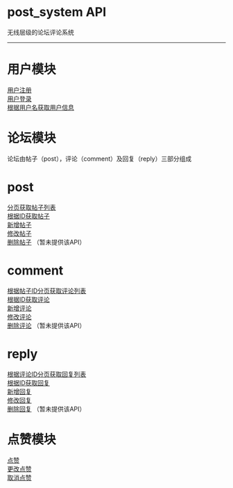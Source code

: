 # post_system API
无线层级的论坛评论系统

---

# 用户模块
[用户注册](https://github.com/jovan-liu/post_system/blob/master/user/register.md)  
[用户登录](https://github.com/jovan-liu/post_system/blob/master/user/login.md)  
[根据用户名获取用户信息](https://github.com/jovan-liu/post_system/blob/master/user/get.md)  

# 论坛模块
论坛由帖子（post），评论（comment）及回复（reply）三部分组成
# post
[分页获取帖子列表](https://github.com/jovan-liu/post_system/blob/master/post/page.md)  
[根据ID获取帖子](https://github.com/jovan-liu/post_system/blob/master/post/get.md)  
[新增帖子](https://github.com/jovan-liu/post_system/blob/master/post/save.md)  
[修改帖子](https://github.com/jovan-liu/post_system/blob/master/post/update.md)  
[删除帖子]()  （暂未提供该API）

# comment
[根据帖子ID分页获取评论列表](https://github.com/jovan-liu/post_system/blob/master/comment/pageByPostId.md)  
[根据ID获取评论](https://github.com/jovan-liu/post_system/blob/master/comment/get.md)  
[新增评论](https://github.com/jovan-liu/post_system/blob/master/comment/save.md)  
[修改评论](https://github.com/jovan-liu/post_system/blob/master/comment/update.md)  
[删除评论]()  （暂未提供该API）

# reply
[根据评论ID分页获取回复列表](https://github.com/jovan-liu/post_system/blob/master/reply/pageByCommentId.md)  
[根据ID获取回复](https://github.com/jovan-liu/post_system/blob/master/reply/get.md)  
[新增回复](https://github.com/jovan-liu/post_system/blob/master/reply/save.md)  
[修改回复](https://github.com/jovan-liu/post_system/blob/master/reply/update.md)  
[删除回复]()  （暂未提供该API）

# 点赞模块
[点赞](https://github.com/jovan-liu/post_system/blob/master/vote/save.md)  
[更改点赞](https://github.com/jovan-liu/post_system/blob/master/vote/update.md)  
[取消点赞](https://github.com/jovan-liu/post_system/blob/master/vote/delete.md)  
